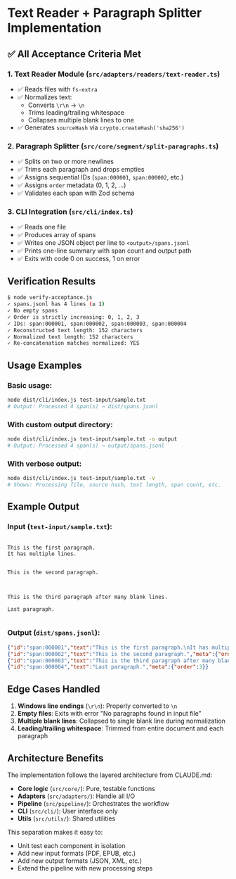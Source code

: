 # Text Reader + Paragraph Splitter Implementation

## ✅ All Acceptance Criteria Met

### 1. Text Reader Module (`src/adapters/readers/text-reader.ts`)
- ✅ Reads files with `fs-extra`
- ✅ Normalizes text:
  - Converts `\r\n` → `\n`
  - Trims leading/trailing whitespace
  - Collapses multiple blank lines to one
- ✅ Generates `sourceHash` via `crypto.createHash('sha256')`

### 2. Paragraph Splitter (`src/core/segment/split-paragraphs.ts`)
- ✅ Splits on two or more newlines
- ✅ Trims each paragraph and drops empties
- ✅ Assigns sequential IDs (`span:000001`, `span:000002`, etc.)
- ✅ Assigns `order` metadata (0, 1, 2, ...)
- ✅ Validates each span with Zod schema

### 3. CLI Integration (`src/cli/index.ts`)
- ✅ Reads one file
- ✅ Produces array of spans
- ✅ Writes one JSON object per line to `<output>/spans.jsonl`
- ✅ Prints one-line summary with span count and output path
- ✅ Exits with code 0 on success, 1 on error

## Verification Results

```bash
$ node verify-acceptance.js
✓ spans.jsonl has 4 lines (≥ 1)
✓ No empty spans
✓ Order is strictly increasing: 0, 1, 2, 3
✓ IDs: span:000001, span:000002, span:000003, span:000004
✓ Reconstructed text length: 152 characters
✓ Normalized text length: 152 characters
✓ Re-concatenation matches normalized: YES
```

## Usage Examples

### Basic usage:
```bash
node dist/cli/index.js test-input/sample.txt
# Output: Processed 4 span(s) → dist/spans.jsonl
```

### With custom output directory:
```bash
node dist/cli/index.js test-input/sample.txt -o output
# Output: Processed 4 span(s) → output/spans.jsonl
```

### With verbose output:
```bash
node dist/cli/index.js test-input/sample.txt -v
# Shows: Processing file, source hash, text length, span count, etc.
```

## Example Output

### Input (`test-input/sample.txt`):
```

This is the first paragraph.
It has multiple lines.


This is the second paragraph.



This is the third paragraph after many blank lines.

Last paragraph.


```

### Output (`dist/spans.jsonl`):
```json
{"id":"span:000001","text":"This is the first paragraph.\nIt has multiple lines.","meta":{"order":0}}
{"id":"span:000002","text":"This is the second paragraph.","meta":{"order":1}}
{"id":"span:000003","text":"This is the third paragraph after many blank lines.","meta":{"order":2}}
{"id":"span:000004","text":"Last paragraph.","meta":{"order":3}}
```

## Edge Cases Handled

1. **Windows line endings** (`\r\n`): Properly converted to `\n`
2. **Empty files**: Exits with error "No paragraphs found in input file"
3. **Multiple blank lines**: Collapsed to single blank line during normalization
4. **Leading/trailing whitespace**: Trimmed from entire document and each paragraph

## Architecture Benefits

The implementation follows the layered architecture from CLAUDE.md:

- **Core logic** (`src/core/`): Pure, testable functions
- **Adapters** (`src/adapters/`): Handle all I/O
- **Pipeline** (`src/pipeline/`): Orchestrates the workflow
- **CLI** (`src/cli/`): User interface only
- **Utils** (`src/utils/`): Shared utilities

This separation makes it easy to:
- Unit test each component in isolation
- Add new input formats (PDF, EPUB, etc.)
- Add new output formats (JSON, XML, etc.)
- Extend the pipeline with new processing steps
